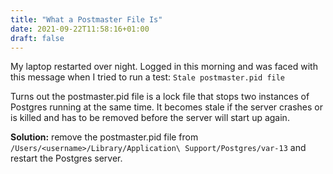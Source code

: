```yaml
---
title: "What a Postmaster File Is"
date: 2021-09-22T11:58:16+01:00
draft: false
---
```

My laptop restarted over night. Logged in this morning and was faced with this message when I tried to run a test: `Stale postmaster.pid file`

Turns out the postmaster.pid file is a lock file that stops two instances of Postgres running at the same time. It becomes stale if the server crashes or is killed and has to be removed before the server will start up again.

**Solution:** remove the postmaster.pid file from `/Users/<username>/Library/Application\ Support/Postgres/var-13` and restart the Postgres server.
